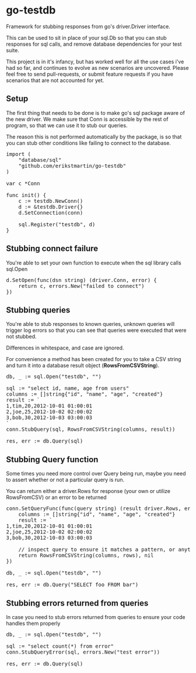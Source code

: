 go-testdb
=========

Framework for stubbing responses from go's driver.Driver interface.

This can be used to sit in place of your sql.Db so that you can stub responses for sql calls, and remove database dependencies for your test suite.

This project is in it's infancy, but has worked well for all the use cases i've had so far, and continues to evolve as new scenarios are uncovered. Please feel free to send pull-requests, or submit feature requests if you have scenarios that are not accounted for yet.

## Setup
The first thing that needs to be done is to make go's sql package aware of the new driver. We make sure that Conn is accessible by the rest of program, so that we can use it to stub our queries.

The reason this is not performed automatically by the package, is so that you can stub other conditions like failing to connect to the database.
<pre>
import (
	"database/sql"
	"github.com/erikstmartin/go-testdb"
)

var c *Conn

func init() {
	c := testdb.NewConn()
	d := &testdb.Driver{}
	d.SetConnection(conn)
	
	sql.Register("testdb", d)
}
</pre>

## Stubbing connect failure
You're able to set your own function to execute when the sql library calls sql.Open
<pre>
d.SetOpen(func(dsn string) (driver.Conn, error) {
	return c, errors.New("failed to connect")
})
</pre>

## Stubbing queries
You're able to stub responses to known queries, unknown queries will trigger log errors so that you can see that queries were executed that were not stubbed.

Differences in whitespace, and case are ignored.

For convenience a method has been created for you to take a CSV string and turn it into a database result object (__RowsFromCSVString__).

<pre>
db, _ := sql.Open("testdb", "")

sql := "select id, name, age from users"
columns := []string{"id", "name", "age", "created"}
result := `
1,tim,20,2012-10-01 01:00:01
2,joe,25,2012-10-02 02:00:02
3,bob,30,2012-10-03 03:00:03
`
conn.StubQuery(sql, RowsFromCSVString(columns, result))

res, err := db.Query(sql)
</pre>

## Stubbing Query function
Some times you need more control over Query being run, maybe you need to assert whether or not a particular query is run.

You can return either a driver.Rows for response (your own or utilize RowsFromCSV) or an error to be returned
<pre>
conn.SetQueryFunc(func(query string) (result driver.Rows, err error) {
	columns := []string{"id", "name", "age", "created"}
	result := `
1,tim,20,2012-10-01 01:00:01
2,joe,25,2012-10-02 02:00:02
3,bob,30,2012-10-03 03:00:03

	// inspect query to ensure it matches a pattern, or anything else you want to do first
	return RowsFromCSVString(columns, rows), nil
})

db, _ := sql.Open("testdb", "")

res, err := db.Query("SELECT foo FROM bar")
</pre>

## Stubbing errors returned from queries
In case you need to stub errors returned from queries to ensure your code handles them properly

<pre>
db, _ := sql.Open("testdb", "")

sql := "select count(*) from error"
conn.StubQueryError(sql, errors.New("test error"))

res, err := db.Query(sql)
</pre>
